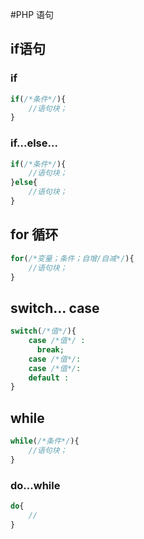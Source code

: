 #PHP 语句
## if语句
### if
```php
if(/*条件*/){
    //语句块；
}
```
### if...else...
```php
if(/*条件*/){
    //语句块；
}else{
    //语句块；
}
```
## for 循环
```php
for(/*变量；条件；自增/自减*/){
    //语句块；
}
```
## switch... case
```php
switch(/*值*/){
    case /*值*/ :
      break;
    case /*值*/:
    case /*值*/:
    default :
}
```
## while
```php
while(/*条件*/){
    //语句块；
}
```
### do...while
```php
do{
    //
}
```
